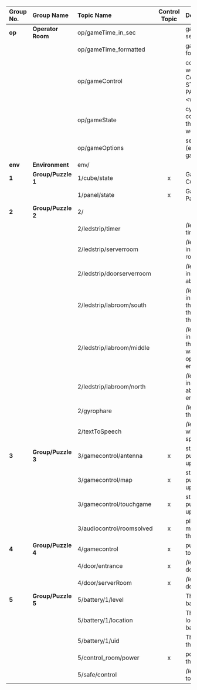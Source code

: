 | Group No. | Group Name                         | Topic Name                | Control Topic | Description                                                                                          |
| :-------- | :--------------------------------- | :------------------------ | :-----------: | :--------------------------------------------------------------------------------------------------- |
| **op**    | **Operator Room**                  | op/gameTime_in_sec        |               | game time in seconds.                                                                                |
|           |                                    | op/gameTime_formatted     |               | game time as a formatted string.                                                                     |
|           |                                    | op/gameControl            |               | control the workflow engine. Commands: START, STOP, PAUSE, SKIP \<workflow_name>                     |
|           |                                    | op/gameState              |               | cytoscape graph configuration with the current workflow states.                                      |
|           |                                    | op/gameOptions            |               | set game options (ex. player count, game duration).                                                  |
| **env**   | **Environment**                    | env/                      |               |                                                                                                      |
| **1**     | **Group/Puzzle 1**                 | 1/cube/state              | x             | Game state of the Cube puzzle                                                                        |
|           |                                    | 1/panel/state             | x             | Game state of the Panel puzzle                                                                       |
| **2**     | **Group/Puzzle 2**                 | 2/                        |               |                                                                                                      |
|           |                                    | 2/ledstrip/timer          |               | *(legacy)* game time display.                                                                        |
|           |                                    | 2/ledstrip/serverroom     |               | *(legacy)* LED strip in the server room.                                                             |
|           |                                    | 2/ledstrip/doorserverroom |               | *(legacy)* LED strip in the server room above the door.                                              |
|           |                                    | 2/ledstrip/labroom/south  |               | *(legacy)* LED strip in the lab room at the back wall on the opposite of the entrance door.          |
|           |                                    | 2/ledstrip/labroom/middle |               | *(legacy)* LED strip in the lab room at the server room wall on the opposite of the entrance door.   |
|           |                                    | 2/ledstrip/labroom/north  |               | *(legacy)* LED strip in the lab room above the entrance door.                                        |
|           |                                    | 2/gyrophare               |               | *(legacy)* control the gyrophare.                                                                    |
|           |                                    | 2/textToSpeech            |               | *(legacy)* interact with the text to speech module.                                                  |
| **3**     | **Group/Puzzle 3**                 | 3/gamecontrol/antenna     | x             | start the first puzzle & receive updates on it                                                       |
|           |                                    | 3/gamecontrol/map         | x             | start the second puzzle & receive updates on it                                                      |
|           |                                    | 3/gamecontrol/touchgame   | x             | start the third puzzle & receive updates on it                                                       |
|           |                                    | 3/audiocontrol/roomsolved | x             | play final message when the room is solved                                                           |
| **4**     | **Group/Puzzle 4**                 | 4/gamecontrol             | x             | puzzle control topic                                                                                 |
|           |                                    | 4/door/entrance           | x             | *(legacy)* entrance door.                                                                            |
|           |                                    | 4/door/serverRoom         | x             | *(legacy)* server door.                                                                              |
| **5**     | **Group/Puzzle 5**                 | 5/battery/1/level         |               | The supposed battery level                                                                           |
|           |                                    | 5/battery/1/location      |               | The current location of the battery                                                                  |
|           |                                    | 5/battery/1/uid           |               | The NFC UID of the battery                                                                           |
|           |                                    | 5/control_room/power      | x             | power status of the control room                                                                     |
|           |                                    | 5/safe/control            |               | *(legacy)* key pad to open the safe.                                                                 |